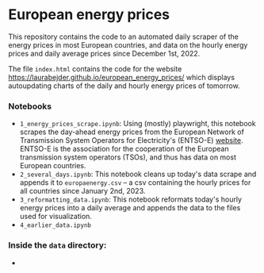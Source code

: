 # European energy prices

This repository contains the code to an automated daily scraper of the energy prices in most European countries, and data on the hourly energy prices and daily average prices since December 1st, 2022. 

The file `index.html` contains the code for the website https://laurabejder.github.io/european_energy_prices/ which displays autoupdating charts of the daily and hourly energy prices of tomorrow. 

### Notebooks
- `1_energy_prices_scrape.ipynb`: Using (mostly) playwright, this notebook scrapes the day-ahead energy prices from the European Network of Transmission System Operators for Electricity's (ENTSO-E) [website](https://transparency.entsoe.eu/transmission-domain/r2/dayAheadPrices/show?name=&defaultValue=false&viewType=GRAPH&areaType=BZN&atch=false&dateTime.dateTime=06.01.2023+00:00|CET|DAY&biddingZone.values=CTY|10YSE-1--------K!BZN|10Y1001A1001A47J&resolution.values=PT15M&resolution.values=PT30M&resolution.values=PT60M&dateTime.timezone=CET_CEST&dateTime.timezone_input=CET+(UTC+1)+/+CEST+(UTC+2)). ENTSO-E is the association for the cooperation of the European transmission system operators (TSOs), and thus has data on most European countries. 
- `2_several_days.ipynb`: This notebook cleans up today's data scrape and appends it to `europaenergy.csv` – a csv containing the hourly prices for all countries since January 2nd, 2023.
- `3_reformatting_data.ipynb`: This notebook reformats today's hourly energy prices into a daily average and appends the data to the files used for visualization. 
- `4_earlier_data.ipynb`

### Inside the `data` directory:
- 

